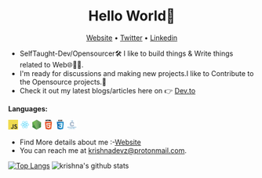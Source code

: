 <h1 align="center">Hello World👋</h1>
<p align="center">
  <a href="https://krishnadevz.github.io/">Website</a> •
  <a href="https://twitter.com/krishnadevz">Twitter</a> •
  <a href="https://www.linkedin.com/in/krishnakakade/">Linkedin</a>
</p>

* SelfTaught-Dev/Opensourcer🛠 I like to build things & Write things related to Web🌐🐱‍👤. 
* I'm ready for discussions and making new projects.I like to Contribute to the Opensource projects.🌠 
* Check it out my latest blogs/articles here on 👉 [Dev.to](dev.to/krishnakakade)

**Languages:**  

<code><img height="20" src="https://raw.githubusercontent.com/github/explore/80688e429a7d4ef2fca1e82350fe8e3517d3494d/topics/javascript/javascript.png"></code>
<code><img height="20" src="https://raw.githubusercontent.com/github/explore/80688e429a7d4ef2fca1e82350fe8e3517d3494d/topics/react/react.png"></code>
<code><img height="20" src="https://raw.githubusercontent.com/github/explore/80688e429a7d4ef2fca1e82350fe8e3517d3494d/topics/nodejs/nodejs.png"></code>
<code><img height="20" src="https://raw.githubusercontent.com/github/explore/80688e429a7d4ef2fca1e82350fe8e3517d3494d/topics/html/html.png"></code>
<code><img height="20" src="https://raw.githubusercontent.com/github/explore/80688e429a7d4ef2fca1e82350fe8e3517d3494d/topics/css/css.png"></code>
<code><img height="20" src="https://raw.githubusercontent.com/github/explore/80688e429a7d4ef2fca1e82350fe8e3517d3494d/topics/c/c.png"></code>



  
* Find More details about me :-[Website](https://krishnadevz.github.io)
* You can reach me at [krishnadevz@protonmail.com](mailto:krishnadevz@protonmail.com).
 
[![Top Langs](https://github-readme-stats.vercel.app/api/top-langs/?username=krishnadevz&layout=compact)](https://github.com/anuraghazra/github-readme-stats)
![krishna's github stats](https://github-readme-stats.vercel.app/api?username=krishnadevz&show_icons=true)
<!--[![HitCount](http://hits.dwyl.com/krishnadevz/krishnadevz.svg)](http://hits.dwyl.com/krishnadevz/krishnadevz)-->


<!--[![trophy](https://github-profile-trophy.vercel.app/?username=krishnadevz&theme=onedark)](https://github.com/krishnadevz/github-profile-trophy)<h1 align="center">Trophies</h1>-->
